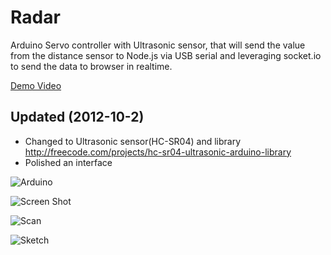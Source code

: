 Radar
=====

Arduino Servo controller with Ultrasonic sensor, that will send the value from the distance sensor to Node.js via USB serial and leveraging socket.io to send the data to browser in realtime.

[Demo Video](http://www.youtube.com/watch?v=v19jxMuqsWI&feature=youtu.be)

Updated (2012-10-2)
-------------------
+ Changed to Ultrasonic sensor(HC-SR04) and library http://freecode.com/projects/hc-sr04-ultrasonic-arduino-library
+ Polished an interface

![Arduino](https://raw.github.com/indiejoseph/Radar/master/ultrasonic_on_servo.jpg)

![Screen Shot](https://raw.github.com/indiejoseph/Radar/master/screenshot.jpg)

![Scan](https://raw.github.com/indiejoseph/Radar/master/scan.jpg)

![Sketch](https://raw.github.com/indiejoseph/Radar/master/sketch.png)